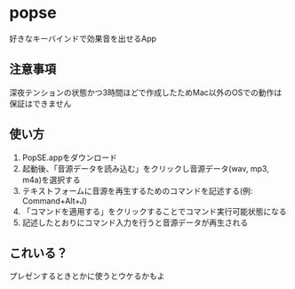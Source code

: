 # popse
好きなキーバインドで効果音を出せるApp

## 注意事項

深夜テンションの状態かつ3時間ほどで作成したためMac以外のOSでの動作は保証はできません

## 使い方

1. PopSE.appをダウンロード
2. 起動後、「音源データを読み込む」をクリックし音源データ(wav, mp3, m4a)を選択する
3. テキストフォームに音源を再生するためのコマンドを記述する(例: Command+Alt+J)
4. 「コマンドを適用する」をクリックすることでコマンド実行可能状態になる
5. 記述したとおりにコマンド入力を行うと音源データが再生される

## これいる？

プレゼンするときとかに使うとウケるかもよ
